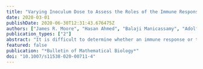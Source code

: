 ```yaml
---
title: "Varying Inoculum Dose to Assess the Roles of the Immune Response and Target Cell Depletion by the Pathogen in Control of Acute Viral Infections"
date: 2020-03-01
publishDate: 2020-06-30T12:31:43.676475Z
authors: ["James R. Moore", "Hasan Ahmed", "Balaji Manicassamy", "Adolfo Garcia-Sastre", "Andreas Handel", "Rustom Antia"]
publication_types: ["2"]
abstract: "It is difficult to determine whether an immune response or target cell depletion by the infectious agent is most responsible for the control of acute primary infection. Both mechanisms can explain the basic dynamics of an acute infection— exponential growth of the pathogen followed by control and clearance— and can also be represented by many different differential equation models. Consequently, traditional model comparison techniques using time series data can be ambiguous or inconclusive. We propose that varying the inoculum dose and measuring the subsequent infectious load can rule out target cell depletion by the pathogen as the main control mechanism. Infectious load can be any measure that is proportional to the number of infected cells, such as viraemia. We show that a twofold or greater change in infectious load is unlikely when target cell depletion controls infection, regardless of the model details. Analyzing previously published data from mice infected with influenza, we find the proportion of lung epithelial cells infected was 21-fold greater (95% confidence interval 14– 32) in the highest dose group than in the lowest. This provides evidence in favor of an alternative to target cell depletion, such as innate immunity, in controlling influenza infections in this experimental system. Data from other experimental animal models of acute primary infection have a similar pattern."
featured: false
publication: "*Bulletin of Mathematical Biology*"
doi: "10.1007/s11538-020-00711-4"
---
```



